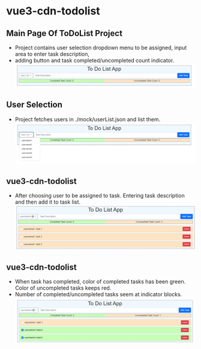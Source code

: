 # vue3-cdn-todolist

## Main Page Of ToDoList Project
* Project contains user selection dropdown menu to be assigned, input area to enter task description, 
* adding button and task completed/uncompleted count indicator.
![Alt text](https://github.com/teyfikavkan/vue3-cdn-todolist/blob/main/screenshots/screenshot1.PNG "Initial ToDoList Project")

## User Selection
* Project fetches users in ./mock/userList.json and list them.
![Alt text](https://github.com/teyfikavkan/vue3-cdn-todolist/blob/main/screenshots/screenshot2.PNG "Select User To Assign Task")

## vue3-cdn-todolist
* After choosing user to be assigned to task. Entering task description and then add it to task list.
![Alt text](https://github.com/teyfikavkan/vue3-cdn-todolist/blob/main/screenshots/screenshot3.PNG "Uncompleted Tasks In List")

## vue3-cdn-todolist
* When task has completed, color of completed tasks has been green. Color of uncompleted tasks keeps red.
* Number of completed/uncompleted tasks seem at indicator blocks.
![Alt text](https://github.com/teyfikavkan/vue3-cdn-todolist/blob/main/screenshots/screenshot4.PNG "Uncompleted/Completed Tasks In List")
